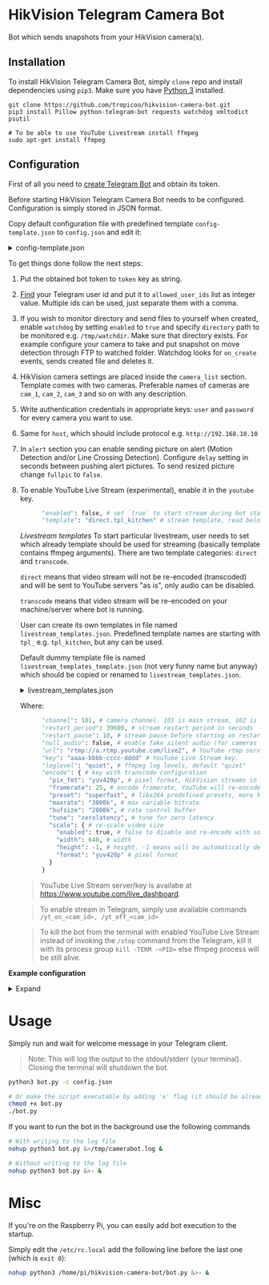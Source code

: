 HikVision Telegram Camera Bot
=============================
Bot which sends snapshots from your HikVision camera(s).

Installation
------------

To install HikVision Telegram Camera Bot, simply `clone` repo and install 
dependencies using `pip3`.
Make sure you have [Python 3](https://www.python.org/downloads/) installed.


```
git clone https://github.com/tropicoo/hikvision-camera-bot.git
pip3 install Pillow python-telegram-bot requests watchdog xmltodict psutil

# To be able to use YouTube Livestream install ffmpeg
sudo apt-get install ffmpeg
```

Configuration
-------------
First of all you need to [create Telegram Bot](https://core.telegram.org/bots#6-botfather)
 and obtain its token.

Before starting HikVision Telegram Camera Bot needs to be configured.
Configuration is simply stored in JSON format.

Copy default configuration file with predefined template `config-template.json`
 to `config.json` and edit it:
<details>
  <summary>config-template.json</summary>
  
  ```json
  {
    "telegram": {
      "token": "",
      "allowed_user_ids": []
    },
    "watchdog": {
      "enabled": false,
      "directory": ""
    },
    "log_level": "INFO",
    "camera_list": {
      "cam_1": {
        "description": "Kitchen Camera",
        "api": {
          "host": "http://192.168.0.1",
          "auth": {
            "user": "",
            "password": ""
          },
          "endpoints": {
            "picture": "/Streaming/channels/102/picture?snapShotImageType=JPEG",
            "motion_detection": "ISAPI/System/Video/inputs/channels/1/motionDetection",
            "line_crossing_detection": "ISAPI/Smart/LineDetection/1",
            "alert_stream": "/ISAPI/Event/notification/alertStream"
          },
          "stream_timeout": 300
        },
        "alert": {
          "delay": 10,
          "motion_detection": {
            "enabled": false,
            "fullpic": true
          },
          "line_crossing_detection": {
            "enabled": false,
            "fullpic": true
          }
        },
        "livestream": {
          "youtube": {
            "enabled": false,
            "template": "direct.tpl_kitchen"
          }
        }
      },
      "cam_2": {
        "description": "Basement Camera",
        "api": {
          "host": "http://192.168.0.2",
          "auth": {
            "user": "",
            "password": ""
          },
          "endpoints": {
            "picture": "/Streaming/channels/102/picture?snapShotImageType=JPEG",
            "motion_detection": "ISAPI/System/Video/inputs/channels/1/motionDetection",
            "line_crossing_detection": "ISAPI/Smart/LineDetection/1",
            "alert_stream": "/ISAPI/Event/notification/alertStream"
          },
          "stream_timeout": 300
        },
        "alert": {
          "delay": 10,
          "motion_detection": {
            "enabled": false,
            "fullpic": true
          },
          "line_crossing_detection": {
            "enabled": false,
            "fullpic": true
          }
        },
        "livestream": {
          "youtube": {
            "enabled": false,
            "template": "transcode.tpl_basement"
          }
        }
      }
    }
  }
  ```
</details>

To get things done follow the next steps:
1. Put the obtained bot token to `token` key as string.
2. [Find](https://stackoverflow.com/a/32777943) your Telegram user id
and put it to `allowed_user_ids` list as integer value. Multiple ids can
be used, just separate them with a comma.
3. If you wish to monitor directory and send files to yourself when created,
enable `watchdog` by setting `enabled` to `true` and specify `directory`
path to be monitored e.g. `/tmp/watchdir`. Make sure that directory exists.
For example configure your camera to take and put snapshot on move detection
through FTP to watched folder. Watchdog looks for `on_create` events, sends
created file and deletes it.
4. HikVision camera settings are placed inside the `camera_list` section. Template
comes with two cameras. Preferable names of cameras are `cam_1`,
`cam_2`, `cam_3` and so on with any description.
5. Write authentication credentials in appropriate keys: `user` and `password`
for every camera you want to use.
6. Same for `host`, which should include protocol e.g. `http://192.168.10.10`
7. In `alert` section you can enable sending picture on alert (Motion Detection 
and/or Line Crossing Detection).
Configure `delay` setting in seconds between pushing alert pictures.
To send resized picture change `fullpic` to `false`.
8. To enable YouTube Live Stream (experimental), enable it in the `youtube` key.
    ```python
          "enabled": false, # set `true` to start stream during bot start
          "template": "direct.tpl_kitchen" # stream template, read below
    ```
    
    *Livestream templates*
    To start particular livestream, user needs to set which already template 
    should be used for streaming (basically template contains ffmpeg arguments).
    There are two template categories: `direct` and `transcode`.
    
    `direct` means that video stream will not be re-encoded (transcoded) and will
    be sent to YouTube servers "as is", only audio can be disabled.
    
    `transcode` means that video stream will be re-encoded on your machine/server
    where bot is running.
    
    User can create its own templates in file named `livestream_templates.json`.
    Predefined template names are starting with `tpl_` e.g. `tpl_kitchen`, but
    any can be used.
    
    Default dummy template file is named `livestream_templates_template.json` 
    (not very funny name but anyway) which should be copied or renamed to 
    `livestream_templates.json`.
    
    <details>
      <summary>livestream_templates.json</summary>
      
      ```json
      {
        "youtube": {
          "direct": {
            "tpl_kitchen": {
              "channel": 101,
              "restart_period": 39600,
              "restart_pause": 10,
              "null_audio": false,
              "url": "rtmp://a.rtmp.youtube.com/live2",
              "key": "aaaa-bbbb-cccc-dddd",
              "loglevel": "quiet"
            },
            "tpl_basement": {
            }
          },
          "transcode": {
            "tpl_kitchen": {
              "channel": 101,
              "restart_period": 39600,
              "restart_pause": 10,
              "null_audio": false,
              "url": "rtmp://a.rtmp.youtube.com/live2",
              "key": "aaaa-bbbb-cccc-dddd",
              "loglevel": "quiet",
              "encode": {
                "pix_fmt": "yuv420p",
                "framerate": 25,
                "preset": "superfast",
                "maxrate": "3000k",
                "bufsize": "2000k",
                "tune": "zerolatency",
                "scale": {
                  "enabled": true,
                  "width": 640,
                  "height": -1,
                  "format": "yuv420p"
                }
              }
            }
          }
        }
      }
      ```
    </details>
    
    Where:
    ```python
          "channel": 101, # camera channel. 101 is main stream, 102 is substream.
          "restart_period": 39600, # stream restart period in seconds
          "restart_pause": 10, # stream pause before starting on restart
          "null_audio": false, # enable fake silent audio (for cameras without mics)
          "url": "rtmp://a.rtmp.youtube.com/live2", # YouTube rtmp server
          "key": "aaaa-bbbb-cccc-dddd" # YouTube Live Stream key.
          "loglevel": "quiet", # ffmpeg log levels, default "quiet"
          "encode": { # key with transcode configuration
            "pix_fmt": "yuv420p", # pixel format, HikVision streams in yuvj420p
            "framerate": 25, # encode framerate, YouTube will re-encode any to 30 anyway
            "preset": "superfast", # libx264 predefined presets, more here https://trac.ffmpeg.org/wiki/Encode/H.264
            "maxrate": "3000k", # max variable bitrate
            "bufsize": "2000k", # rate control buffer
            "tune": "zerolatency", # tune for zero latency
            "scale": { # re-scale video size
              "enabled": true, # false to disable and re-encode with source width and height
              "width": 640, # width
              "height": -1, # height, -1 means will be automatically determined
              "format": "yuv420p" # pixel format
            }
          }
    ```
    
    > YouTube Live Stream server/key is availabe at https://www.youtube.com/live_dashboard.

    > To enable stream in Telegram, simply use available commands 
    `/yt_on_<cam_id>, /yt_off_<cam_id>`
    
    > To kill the bot from the terminal with enabled YouTube Live Stream 
    instead of invoking the `/stop` command from the Telegram, kill
    it with its process group `kill -TERM -<PID>` else ffmpeg process
    will be still alive.

**Example configuration**
<details>
  <summary>Expand</summary>
  
  ```json
  {
    "telegram": {
      "token": "23546745:VjFIo2q34fjkKdasfds0kgSLnh",
      "allowed_user_ids": [
        1011111,
        5462243
      ]
    },
    "watchdog": {
      "enabled": true,
      "directory": "/tmp/watchdir"
    },
    "log_level": "INFO",
    "camera_list": {
      "cam_1": {
        "description": "Kitchen Camera",
        "api": {
          "host": "http://192.168.10.10",
          "auth": {
            "user": "admin",
            "password": "kjjhthOogv"
          },
          "endpoints": {
            "picture": "/Streaming/channels/102/picture?snapShotImageType=JPEG",
            "motion_detection": "ISAPI/System/Video/inputs/channels/1/motionDetection",
            "line_crossing_detection": "ISAPI/Smart/LineDetection/1",
            "alert_stream": "/ISAPI/Event/notification/alertStream"
          },
          "stream_timeout": 300
        },
        "alert": {
          "delay": 10,
          "motion_detection": {
            "enabled": false,
            "fullpic": true
          },
          "line_crossing_detection": {
            "enabled": false,
            "fullpic": true
          }
        },
        "livestream": {
          "youtube": {
            "enabled": false,
            "template": "direct.tpl_kitchen",
          }
        }
      }
    }
  }
  ```
</details>
  
Usage
=====
Simply run and wait for welcome message in your Telegram client.
> Note: This will log the output to the stdout/stderr (your terminal). Closing
the terminal will shutdown the bot.
```bash
python3 bot.py -c config.json

# Or make the script executable by adding 'x' flag (it should be already with it)
chmod +x bot.py
./bot.py
```

If you want to run the bot in the background use the following commands
```bash
# With writing to the log file
nohup python3 bot.py &>/tmp/camerabot.log &

# Without writing to the log file
nohup python3 bot.py &>- &
```

Misc
=====
If you're on the Raspberry Pi, you can easily add bot execution to the startup.

Simply edit the `/etc/rc.local` add the following line before the last one
(which is `exit 0`):
```bash
nohup python3 /home/pi/hikvision-camera-bot/bot.py &>- &
```
